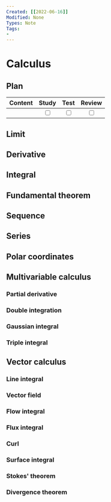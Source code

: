 ```yaml
---
Created: [[2022-06-16]]
Modified: None
Types: Note
Tags: 
- 
---
```

# Calculus
## Plan
| Content | Study | Test | Review |
| :------ | :---: | :--: | :----: |
|         |<input type="checkbox" />|<input type="checkbox" />|<input type="checkbox" />|

## Limit
## Derivative
## Integral
## Fundamental theorem
## Sequence
## Series
## Polar coordinates
## Multivariable calculus
### Partial derivative
### Double integration
### Gaussian integral
### Triple integral
## Vector calculus
### Line integral
### Vector field
### Flow integral
### Flux integral
### Curl
### Surface integral
### Stokes' theorem
### Divergence theorem
